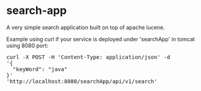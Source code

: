 search-app
==========

A very simple search application built on top of apache lucene.

<p>Example using curl if your service is deployed under 'searchApp' in tomcat using 8080 port:</p>

<pre>curl -X POST -H 'Content-Type: application/json' -d 
'{
  "keyWord": "java"
}' 
'http://localhost:8080/searchApp/api/v1/search'
</pre>
